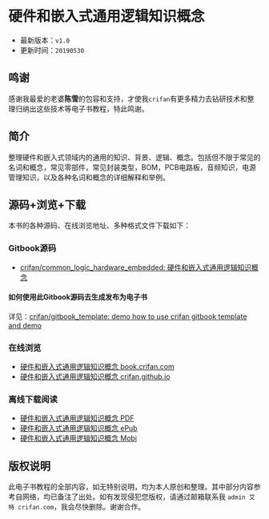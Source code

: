 # 硬件和嵌入式通用逻辑知识概念

* 最新版本：`v1.0`
* 更新时间：`20190530`

## 鸣谢

感谢我最爱的老婆**陈雪**的包容和支持，才使我`crifan`有更多精力去钻研技术和整理归纳出这些技术等电子书教程，特此鸣谢。

## 简介

整理硬件和嵌入式领域内的通用的知识、背景、逻辑、概念。包括但不限于常见的名词和概念，常见零部件，常见封装类型，BOM，PCB电路板，音频知识，电源管理知识，以及各种名词和概念的详细解释和举例。

## 源码+浏览+下载

本书的各种源码、在线浏览地址、多种格式文件下载如下：

### Gitbook源码

* [crifan/common_logic_hardware_embedded: 硬件和嵌入式通用逻辑知识概念](https://github.com/crifan/common_logic_hardware_embedded)

#### 如何使用此Gitbook源码去生成发布为电子书

详见：[crifan/gitbook_template: demo how to use crifan gitbook template and demo](https://github.com/crifan/gitbook_template)

### 在线浏览

* [硬件和嵌入式通用逻辑知识概念 book.crifan.com](http://book.crifan.com/books/common_logic_hardware_embedded/website)
* [硬件和嵌入式通用逻辑知识概念 crifan.github.io](https://crifan.github.io/common_logic_hardware_embedded/website)

### 离线下载阅读

* [硬件和嵌入式通用逻辑知识概念 PDF](http://book.crifan.com/books/common_logic_hardware_embedded/pdf/common_logic_hardware_embedded.pdf)
* [硬件和嵌入式通用逻辑知识概念 ePub](http://book.crifan.com/books/common_logic_hardware_embedded/epub/common_logic_hardware_embedded.epub)
* [硬件和嵌入式通用逻辑知识概念 Mobi](http://book.crifan.com/books/common_logic_hardware_embedded/mobi/common_logic_hardware_embedded.mobi)

## 版权说明

此电子书教程的全部内容，如无特别说明，均为本人原创和整理。其中部分内容参考自网络，均已备注了出处。如有发现侵犯您版权，请通过邮箱联系我 `admin 艾特 crifan.com`，我会尽快删除。谢谢合作。